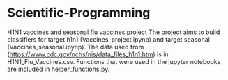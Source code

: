 # Scientific-Programming
H1N1 vaccines and seasonal flu vaccines project
The project aims to build classifiers for target h1n1 (Vaccines_project.ipynb) and target seasonal (Vaccines_seasonal.ipynp).
The data used from (https://www.cdc.gov/nchs/nis/data_files_h1n1.htm) is in H1N1_Flu_Vaccines.csv.
Functions that were used in the jupyter notebooks are included in helper_functions.py.
